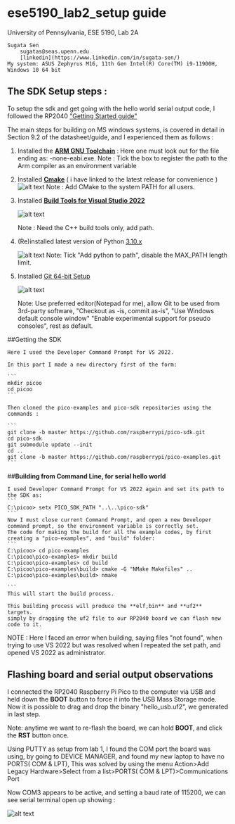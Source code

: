 # ese5190_lab2_setup guide
University of Pennsylvania, ESE 5190, Lab 2A

    Sugata Sen
        sugatas@seas.upenn.edu
        [linkedin](https://www.linkedin.com/in/sugata-sen/)
    My system: ASUS Zephyrus M16, 11th Gen Intel(R) Core(TM) i9-11900H, Windows 10 64 bit

## The SDK Setup steps : 

To setup the sdk and get going with the hello world serial output code, I followed the RP2040 ["Getting Started guide"](https://datasheets.raspberrypi.com/pico/getting-started-with-pico.pdf)

The main steps for building on MS windows systems, is covered in detail in Section 9.2 of the datasheet/guide, and I experienced them as follows :
  
1.  Installed the [**ARM GNU Toolchain**](https://developer.arm.com/tools-and-software/open-source-software/developer-tools/gnu-toolchain/downloads) :
		Here one must look out for the file ending as: -none-eabi.exe.
        Note : Tick the box to register the path to the Arm compiler as an environment variable 

2. Installed [**Cmake**](https://cmake.org/download/#latest) ( i have linked to the latest release for convenience )
	![alt text](image)
    Note : Add CMake to the system PATH for all users. 

3. Installed [**Build Tools for Visual Studio 2022**](https://visualstudio.microsoft.com/downloads/#build-tools-for-visual-studio-2022)
        
	![alt text](image)
	
	Note : Need the C++ build tools only, add path.
        
4. (Re)installed latest version of Python [3.10.x](https://www.python.org/downloads/release/python-3108/) 
    
    ![alt text](image)
    Note: Tick "Add python to path", disable the MAX_PATH length limit.
        
5. Installed [Git 64-bit Setup](https://git-scm.com/download/win) 

    ![alt text](image)
    
	Note: Use preferred editor(Notepad for me), allow Git to be used from 3rd-party software, "Checkout as -is, commit as-is", "Use Windows default console window"
	"Enable experimental support for pseudo consoles", rest as default.
    

##Getting the SDK

	Here I used the Developer Command Prompt for VS 2022.

	In this part I made a new directory first of the form:

	```
	mkdir picoo
	cd picoo
	```

	Then cloned the pico-examples and pico-sdk repositories using the commands :

	```
	git clone -b master https://github.com/raspberrypi/pico-sdk.git
	cd pico-sdk
	git submodule update --init
	cd ..
	git clone -b master https://github.com/raspberrypi/pico-examples.git
	```

##**Building from Command Line, for serial hello world**
     
	I used Developer Command Prompt for VS 2022 again and set its path to the SDK as:
	```
	C:\picoo> setx PICO_SDK_PATH "..\..\pico-sdk"
	```
	Now I must close current Command Prompt, and open a new Developer command prompt, so the environment variable is correctly set.
	The code for making the build for all the example codes, by first creating a "pico-examples", and "build" folder:
	```
	C:\picoo> cd pico-examples
	C:\picoo\pico-examples> mkdir build
	C:\picoo\pico-examples> cd build
	C:\picoo\pico-examples\build> cmake -G "NMake Makefiles" ..
	C:\picoo\pico-examples\build> nmake

	```
	This will start the build process.
   
	This building process will produce the **elf,bin** and **uf2** targets.  
	simply by dragging the uf2 file to our RP2040 board we can flash new code to it. 

NOTE : Here I faced an error when building, saying files "not found", when trying to use VS 2022 but was resolved when I repeated the set path, and opened VS 2022 as administrator.


## **Flashing board and serial output observations**  
    
I connected the RP2040 Raspberry Pi Pico to the computer via USB and held down the **BOOT** button to force it into the USB Mass Storage mode.   
Now it is possible to drag and drop the binary "hello_usb.uf2", we generated in last step.

Note: anytime we want to re-flash the board, we can hold **BOOT**, and click the **RST** button once.

Using PUTTY as setup from lab 1, I found the COM port the board was using, by going to DEVICE MANAGER, and found my new laptop to have no PORTS( COM & LPT),
This was solved by using the menu Action>Add Legacy Hardware>Select from a list>PORTS( COM & LPT)>Communications Port

Now COM3 appears to be active, and setting a baud rate of 115200, we can see serial terminal open up showing :

![alt text](image)  
